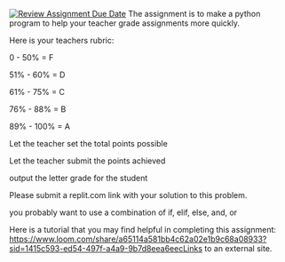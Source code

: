 [![Review Assignment Due Date](https://classroom.github.com/assets/deadline-readme-button-22041afd0340ce965d47ae6ef1cefeee28c7c493a6346c4f15d667ab976d596c.svg)](https://classroom.github.com/a/MbLlmCxt)
The assignment is to make a python program to help your teacher grade assignments more quickly.

Here is your teachers rubric:

0 - 50% = F

51% - 60% = D

61% - 75% = C

76% - 88% = B

89% - 100% = A

Let the teacher set the total points possible

Let the teacher submit the points achieved

output the letter grade for the student

Please submit a replit.com link with your solution to this problem.

you probably want to use a combination of if, elif, else, and, or

Here is a tutorial that you may find helpful in completing this assignment: https://www.loom.com/share/a65114a581bb4c62a02e1b9c68a08933?sid=1415c593-ed54-497f-a4a9-9b7d8eea6eecLinks to an external site.


